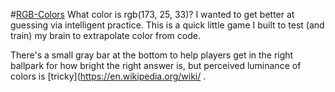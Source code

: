 #[RGB-Colors](http://Asamaha.github.io/RGB-Colors)
What color is rgb(173, 25, 33)? I wanted to get better at guessing via intelligent practice. This is a quick little game I built to test (and train) my brain to extrapolate color from code.

 There's a small gray bar at the bottom to help players get in the right ballpark for how bright the right answer is, but perceived luminance of colors is [tricky](https://en.wikipedia.org/wiki/ .
